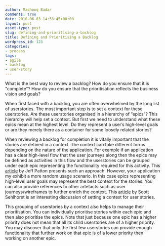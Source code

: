 ```yaml
---
author: Mashooq Badar
comments: true
date: 2010-06-03 14:58:45+00:00
layout: post
asset-type: post
slug: defining-and-prioritising-a-backlog
title: Defining and Prioritising a Backlog
wordpress_id: 123
categories:
- process
tags:
- agile
- backlog
- user-story
---
```


What is the best way to review a backlog? How do you ensure that it is "complete"? How do you ensure that the prioritisation reflects the business vision and goals?

When first faced with a backlog, you are often overwhelmed by the long list of userstories. The most important step is to set a context for these userstories. Are these userstories organised in a hierarchy of “epics”? This hierarchy will help set a context. But first we need to understand what these epics mean at the highest level. Do they represent a user’s high-level goals or are they merely there as a container for some loosely related stories?

When reviewing a backlog for completion it is vitally important that the stories are defined in a context. The context can take different forms depending on the nature of the application. For example if an application has a clear high-level flow that the user journeys along then the epics may be defined as activities in this flow and the userstories can be grouped under each epic representing the functionality required for this activity. This [article](//www.agileproductdesign.com/blog/the_new_backlog.html”) by Jeff Patton presents such an approach. However, your application my exhibit a more random usage scenario. In this case epics representing high-level user goals may represent the best context for the stories. You can also provide references to other artefacts such as user journeys/wireframes to further enrich the context. This [article](//tynerblain.com/blog/2009/07/06/writing-complete-user-stories”) by Scott Sehlhorst is an interesting discussion of setting a context for user stories.

This grouping of userstories by a context also helps to manage their prioritisation. You can individually prioritise stories within each epic and then also prioritise the epics. Note that just because one epic has a higher priority does not mean that all its child userstories are of a higher priority. You may discover that only the first few userstories can provide enough functionality that further work on that epic is of a lower priority then working on another epic.
